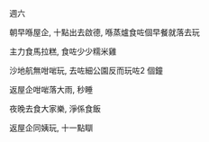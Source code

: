 週六

朝早喺屋企, 十點出去啟德, 喺蒸爐食咗個早餐就落去玩

主力食馬拉糕, 食咗少少糯米雞

沙地航無咁啱玩, 去咗細公園反而玩咗2 個鐘

返屋企咁啱落大雨, 秒睡

夜晚去食大家樂, 淨係食飯

返屋企同姨玩, 十一點瞓

